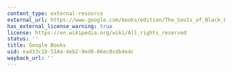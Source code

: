 ```yaml
---
content_type: external-resource
external_url: https://www.google.com/books/edition/The_Souls_of_Black_Folk/6CSDAwAAQBAJ?hl=en&gbpv=1
has_external_license_warning: true
license: https://en.wikipedia.org/wiki/All_rights_reserved
status: ''
title: Google Books
uid: ea433c1b-514a-4eb2-9ed8-66ec0cdb4e4c
wayback_url: ''
---
```

